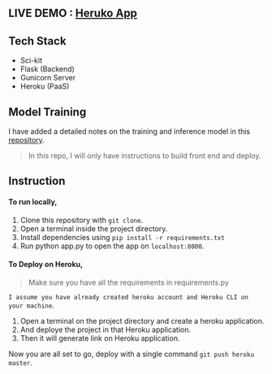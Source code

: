 ## LIVE DEMO : [Heruko App](https://breast-cancer-11.herokuapp.com/)

## Tech Stack
 - Sci-kit
 - Flask (Backend)
 - Gunicorn Server
 - Heroku (PaaS)

## Model Training
  I have added a detailed notes on the training and inference model in this [repository](https://github.com/sachin778899/Breast-Cancer-Prediction).
> In this repo, I will only have instructions to build front end and deploy.


## Instruction
#### To run locally,
1. Clone this repository with ```git clone```.
2. Open a terminal inside the project directory.
3. Install dependencies using ```pip install -r requirements.txt```
4. Run python app.py to open the app on ```localhost:8000```.

#### To Deploy on Heroku,

> Make sure you have all the requirements in requirements.py

```I assume you have already created heroku account and Heroku CLI on your machine```.

1. Open a terminal on the project directory and create a heroku application.
2. And deploye the project in that Heroku application.
3. Then it will generate link on Heroku application.

Now you are all set to go, deploy with a single command ```git push heroku master```.

